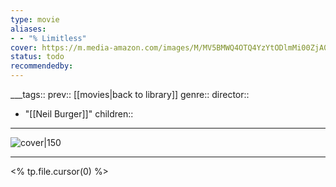 ```yaml
---
type: movie
aliases:
- - "% Limitless"
cover: https://m.media-amazon.com/images/M/MV5BMWQ4OTQ4YzYtODlmMi00ZjA0LTg5M2QtZWUzNjA5N2NmODE5XkEyXkFqcGc@._V1_SX300.jpg
status: todo
recommendedby:
---
```

___tags:: prev:: [[movies|back to library]]
genre::
director:: 
  - "[[Neil Burger]]"
children::
___
![cover|150](https://m.media-amazon.com/images/M/MV5BMWQ4OTQ4YzYtODlmMi00ZjA0LTg5M2QtZWUzNjA5N2NmODE5XkEyXkFqcGc@._V1_SX300.jpg)
___
<% tp.file.cursor(0) %>
